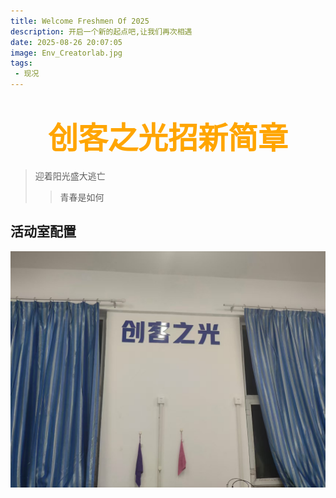 ```yaml
---
title: Welcome Freshmen Of 2025
description: 开启一个新的起点吧,让我们再次相遇
date: 2025-08-26 20:07:05
image: Env_Creatorlab.jpg
tags: 
 - 现况
---
```

# <center><font face=“仿宋” size="30"  color="orange">创客之光招新简章</font></center>

> 迎着阳光盛大逃亡
>> 青春是如何

## 活动室配置
![活动室](Env_Creatorlab.jpg)